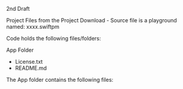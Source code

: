 2nd Draft

Project Files from the Project Download - Source file is a playground named: xxxx.swiftpm

Code holds the following files/folders:

App Folder
* License.txt
* README.md

The App folder contains the following files:
